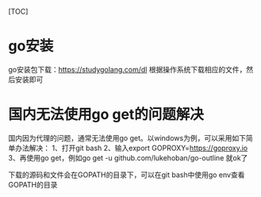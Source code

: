 [TOC]

# go安装

go安装包下载：https://studygolang.com/dl
根据操作系统下载相应的文件，然后安装即可

# 国内无法使用go get的问题解决

国内因为代理的问题，通常无法使用go get。以windows为例，可以采用如下简单办法解决：
1、打开git bash
2、输入export GOPROXY=https://goproxy.io
3、再使用go get，例如go get -u github.com/lukehoban/go-outline
就ok了

下载的源码和文件会在GOPATH的目录下，可以在git bash中使用go env查看GOPATH的目录
